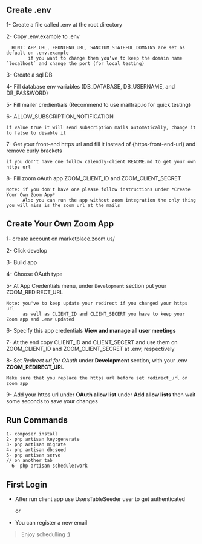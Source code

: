 ## Create .env

  1- Create a file called .env at the root directory
  
  2- Copy .env.example to .env
      
      HINT: APP_URL, FRONTEND_URL, SANCTUM_STATEFUL_DOMAINS are set as defualt on .env.example 
            if you want to change them you've to keep the domain name `localhost` and change the port (for local testing)

  3- Create a sql DB
  
  4- Fill database env variables (DB_DATABASE, DB_USERNAME, and DB_PASSWORD)
  
  5- Fill mailer credientials (Recommend to use mailtrap.io for quick testing)
  
  6- ALLOW_SUBSCRIPTION_NOTIFICATION
  
    if value true it will send subscription mails automatically, change it to false to disable it
  
  7- Get your front-end https url and fill it instead of {https-front-end-url} and remove curly brackets
    
    if you don't have one follow calendly-client README.md to get your own https url

  8- Fill zoom oAuth app ZOOM_CLIENT_ID and ZOOM_CLIENT_SECRET
      
    Note: if you don't have one please follow instructions under *Create Your Own Zoom App*
          Also you can run the app without zoom integration the only thing you will miss is the zoom url at the mails

## Create Your Own Zoom App

  1- create account on marketplace.zoom.us/
  
  2- Click develop
  
  3- Build app
  
  4- Choose OAuth type
  
  5- At App Credentials menu, under `Development` section put your ZOOM_REDIRECT_URL
  
    Note: you've to keep update your redirect if you changed your https url 
          as well as CLIENT_ID and CLIENT_SECERT you have to keep your Zoom app and .env updated
  
  6- Specify this app credentials **View and manage all user meetings**

  7- At the end copy CLIENT_ID and CLIENT_SECERT and use them on ZOOM_CLIENT_ID and ZOOM_CLIENT_SECRET at .env, respectively

  8- Set _Redirect url_ _for OAuth_ under **Development** section, with your .env **ZOOM_REDIRECT_URL**

    Make sure that you replace the https url before set redirect_url on zoom app

  9- Add your https url under **OAuth allow list** under **Add allow lists** then wait some seconds to save your changes

## Run Commands

    1- composer install
    2- php artisan key:generate
    3- php artisan migrate
    4- php artisan db:seed
    5- php artisan serve
    // on another tab
      6- php artisan schedule:work 

## First Login

  - After run client app use UsersTableSeeder user to get authenticated
  
    or

  - You can register a new email


> Enjoy schedulling :)